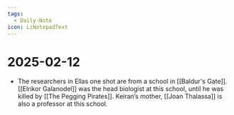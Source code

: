 ```yaml
---
tags:
  - Daily-Note
icon: LiNotepadText
---
```


# 2025-02-12

- The researchers in Ellas one shot are from a school in [[Baldur's Gate]]. [[Elrikor Galanodel]] was the head biologist at this school, until he was killed by [[The Pegging Pirates]]. Keiran’s mother, [[Joan Thalassa]] is also a professor at this school.
